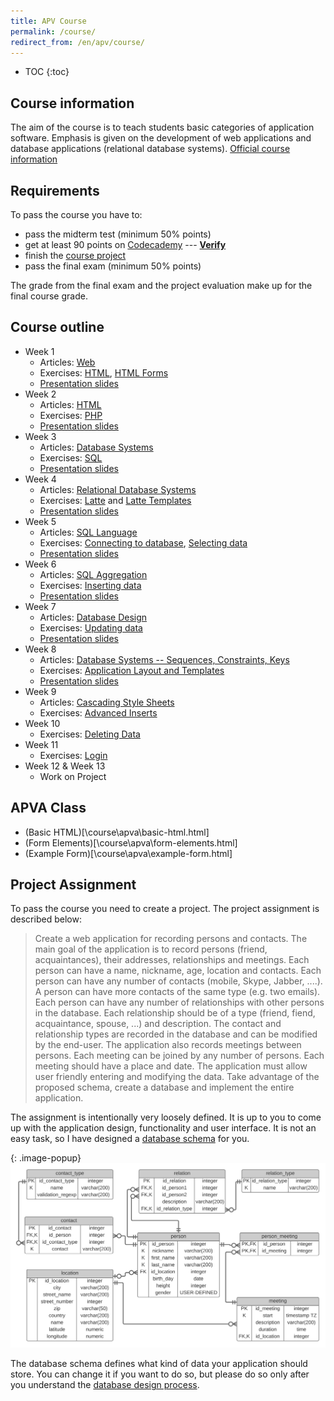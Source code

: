 ```yaml
---
title: APV Course
permalink: /course/
redirect_from: /en/apv/course/
---
```


* TOC
{:toc}

## Course information
The aim of the course is to teach students basic categories of application software. Emphasis is given on
the development of web applications and database applications (relational database systems).
[Official course information](http://ects-prog.mendelu.cz/en/plan6937/predmet88060)

## Requirements
To pass the course you have to:

- pass the midterm test (minimum 50% points)
- get at least 90 points on [Codecademy](https://www.codecademy.com/) --- [**Verify**](codecademy.php)
- finish the [course project](#project-assignment)
- pass the final exam (minimum 50% points) 

The grade from the final exam and the project evaluation make up for the final course grade.

## Course outline

- Week 1
    - Articles: [Web](/articles/web/)
    - Exercises: [HTML](/walkthrough/html/), [HTML Forms](/walkthrough/html-forms/)
    - [Presentation slides](/slides/web/)
- Week 2
    - Articles: [HTML](/articles/html/)
    - Exercises: [PHP](/walkthrough/backend-intro/)
    - [Presentation slides](/slides/html/)
- Week 3
    - Articles: [Database Systems](/articles/database-systems/)
    - Exercises: [SQL](/walkthrough/database/)
    - [Presentation slides](/slides/database-systems/)
- Week 4
    - Articles: [Relational Database Systems](/articles/database-systems/)
    - Exercises: [Latte](/walkthrough/templates/) and [Latte Templates](/walkthrough/templates-layout/)
    - [Presentation slides](/slides/relational-database/)
- Week 5
    - Articles: [SQL Language](/articles/sql-join/)
    - Exercises: [Connecting to database](/walkthrough/backend/), [Selecting data](/walkthrough/backend-select/)
    - [Presentation slides](/slides/sql-join/)
- Week 6
    - Articles: [SQL Aggregation](/articles/sql-aggregation/)
    - Exercises: [Inserting data](/walkthrough/backend-insert/)
    - [Presentation slides](/slides/sql-aggregation/)
- Week 7
    - Articles: [Database Design](/articles/database-design/)
    - Exercises: [Updating data](/walkthrough/backend-update/)
    - [Presentation slides](/slides/database-design/)
- Week 8
    - Articles: [Database Systems -- Sequences, Constraints, Keys](/articles/database-tech/)
    - Exercises: [Application Layout and Templates](/walkthrough/css/bootstrap/)
    - [Presentation slides](/slides/database-tech/)
- Week 9
    - Articles: [Cascading Style Sheets](/articles/css/)
    - Exercises: [Advanced Inserts](/walkthrough/backend-insert/advanced/todo)
- Week 10
    - Exercises: [Deleting Data](/walkthrough/backend-delete)
- Week 11
    - Exercises: [Login](/walkthrough/login/)
- Week 12 & Week 13
    - Work on Project

## APVA Class

- (Basic HTML)[\course\apva\basic-html.html]
- (Form Elements)[\course\apva\form-elements.html]
- (Example Form)[\course\apva\example-form.html]

## Project Assignment
To pass the course you need to create a project. The project assignment is
described below:

> Create a web application for recording persons and contacts. The main goal of the application is
> to record persons (friend, acquaintances), their addresses, relationships and meetings.
> Each person can have a name, nickname, age, location and contacts. Each person can have any
> number of contacts (mobile, Skype, Jabber, ....). A person can have more contacts of the
> same type (e.g. two emails). Each person can have any number of relationships
> with other persons in the database. Each relationship should be of a type (friend, fiend, acquaintance, spouse, ...)
> and description. The contact and relationship types are recorded in the database and can be modified by
> the end-user. The application also records meetings between persons. Each meeting can be joined by any number of persons.
> Each meeting should have a place and date.
> The application must allow user friendly entering and modifying the data. Take advantage of the proposed schema,
> create a database and implement the entire application.

The assignment is intentionally very loosely defined. It is up to you to come up with the
application design, functionality and user interface. It is not an easy task, so I have designed a
[database schema](/walkthrough/database/#database-schema) for you.

{: .image-popup}
![Database Schema](/common/schema.svg)

The database schema defines what kind of data your application should store. You can change it
if you want to do so, but please do so only after you understand
the [database design process](/articles/database-design/).
